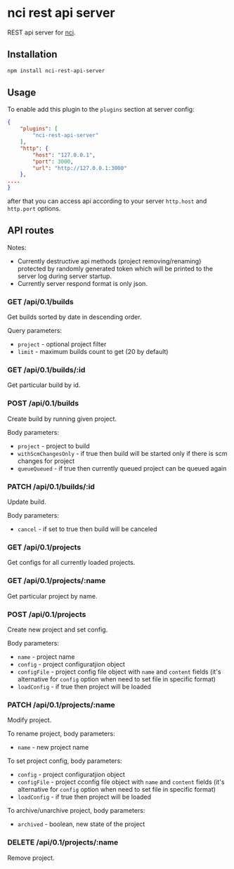 # nci rest api server

REST api server for [nci](https://github.com/node-ci/nci).


## Installation

```sh
npm install nci-rest-api-server
```


## Usage

To enable add this plugin to the `plugins` section at server config:

```json
{
    "plugins": [
        "nci-rest-api-server"
    ],
    "http": {
        "host": "127.0.0.1",
        "port": 3000,
        "url": "http://127.0.0.1:3000"
    },
....
}
```

after that you can access api according to your server `http.host` and
`http.port` options.


## API routes

Notes:

 - Currently destructive api methods (project removing/renaming)
protected by randomly generated token which will be printed to the server log
during server startup.
 - Currently server respond format is only json.


### GET /api/0.1/builds

Get builds sorted by date in descending order.

Query parameters:
 - `project` - optional project filter
 - `limit` - maximum builds count to get (20 by default)


### GET /api/0.1/builds/:id

Get particular build by id.


### POST /api/0.1/builds

Create build by running given project.

Body parameters:
 - `project` - project to build
 - `withScmChangesOnly` - if true then build will be started only if
there is scm changes for project
 - `queueQueued` - if true then currently queued project can be queued
again


### PATCH /api/0.1/builds/:id

Update build.

Body parameters:
 - `cancel` - if set to true then build will be canceled


### GET /api/0.1/projects

Get configs for all currently loaded projects.


### GET /api/0.1/projects/:name

Get particular project by name.


### POST /api/0.1/projects

Create new project and set config.

Body parameters:
 - `name` - project name
 - `config` - project configuratjion object
 - `configFile` - project config file object with `name` and `content` fields
(it's alternative for `config` option when need to set file in specific format)
 - `loadConfig` - if true then project will be loaded


### PATCH /api/0.1/projects/:name

Modify project.

To rename project, body parameters:
 - `name` - new project name

To set project config, body parameters:
 - `config` - project configuratjion object
 - `configFile` - project cconfig file object with `name` and `content` fields
(it's alternative for `config` option when need to set file in specific format)
 - `loadConfig` - if true then project will be loaded

To archive/unarchive project, body parameters:
 - `archived` - boolean, new state of the project

### DELETE /api/0.1/projects/:name

Remove project.
